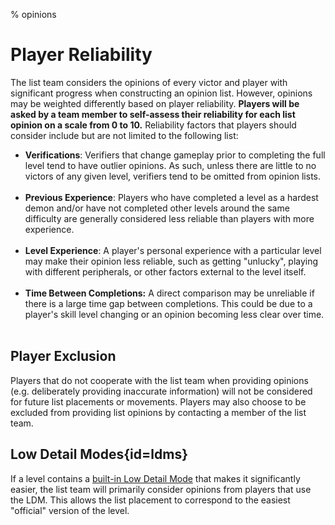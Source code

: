% opinions

<div class='panel fade js-scroll-anim' data-anim='fade'>

# Player Reliability

The list team considers the opinions of every victor and player with significant progress when constructing an opinion list. However, opinions may be weighted differently based on player reliability. **Players will be asked by a team member to self-assess their reliability for each list opinion on a scale from 0 to 10.** Reliability factors that players should consider include but are not limited to the following list:

- **Verifications**: Verifiers that change gameplay prior to completing the full level tend to have outlier opinions. As such, unless there are little to no victors of any given level, verifiers tend to be omitted from opinion lists.<br><br>
- **Previous Experience**: Players who have completed a level as a hardest demon and/or have not completed other levels around the same difficulty are generally considered less reliable than players with more experience.<br><br>
- **Level Experience**: A player's personal experience with a particular level may make their opinion less reliable, such as getting "unlucky", playing with different peripherals, or other factors external to the level itself.<br><br>
- **Time Between Completions:** A direct comparison may be unreliable if there is a large time gap between completions. This could be due to a player's skill level changing or an opinion becoming less clear over time. <br><br>

## Player Exclusion

Players that do not cooperate with the list team when providing opinions (e.g. deliberately providing inaccurate information) will not be considered for future list placements or movements. Players may also choose to be excluded from providing list opinions by contacting a member of the list team. 

## Low Detail Modes{id=ldms}

If a level contains a [built-in Low Detail Mode](/guidelines/lowdetailmodes/#existing-ldms) that makes it significantly easier, the list team will primarily consider opinions from players that use the LDM. This allows the list placement to correspond to the easiest "official" version of the level.

</div>
